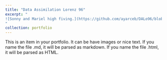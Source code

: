 ```yaml
---
title: "Data Assimilation Lorenz 96"
excerpt: " 
![Sonny and Mariel high fiving.](https://github.com/ayarceb/DALo96/blob/main/front.png)
"
collection: portfolio
---
```


This is an item in your portfolio. It can be have images or nice text. If you name the file .md, it will be parsed as markdown. If you name the file .html, it will be parsed as HTML. 



